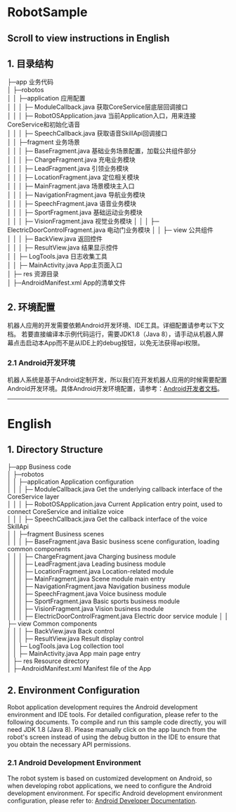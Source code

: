 # RobotSample

## Scroll to view instructions in English

## 1. 目录结构


├─app 业务代码  
│  ├─robotos  
│  │  ├─application 应用配置  
│  │  │	    ├─ ModuleCallback.java 获取CoreService层底层回调接口  
│  │  │     ├─ RobotOSApplication.java 当前Application入口，用来连接CoreService和初始化语音  
│  │  │     ├─ SpeechCallback.java 获取语音SkillApi回调接口  
│  │  ├─fragment 业务场景  
│  │  │     ├─ BaseFragment.java 基础业务场景配置，加载公共组件部分  
│  │  │     ├─ ChargeFragment.java 充电业务模块  
│  │  │     ├─ LeadFragment.java 引领业务模块  
│  │  │     ├─ LocationFragment.java 定位相关模块  
│  │  │     ├─ MainFragment.java 场景模块主入口  
│  │  │     ├─ NavigationFragment.java 导航业务模块  
│  │  │     ├─ SpeechFragment.java 语音业务模块  
│  │  │     ├─ SportFragment.java 基础运动业务模块  
│  │  │     ├─ VisionFragment.java 视觉业务模块
│  │  │     ├─ ElectricDoorControlFragment.java 电动门业务模块
│  │  ├─ view 公共组件  
│  │  │     ├─ BackView.java 返回控件  
│  │  │     ├─ ResultView.java 结果显示控件  
│  │  ├─ LogTools.java 日志收集工具  
│  │  ├─ MainActivity.java App主页面入口  
│  ├─ res 资源目录  
│  ├─AndroidManifest.xml App的清单文件  


## 2. 环境配置

机器人应用的开发需要依赖Android开发环境、IDE工具。详细配置请参考以下文档。
若要直接编译本示例代码运行，需要JDK1.8（Java 8），请手动从机器人屏幕点击启动本App而不是从IDE上的debug按钮，以免无法获得api权限。

### 2.1 Android开发环境

机器人系统是基于Android定制开发，所以我们在开发机器人应用的时候需要配置Android开发环境。具体Android开发环境配置，请参考：[Android开发者文档](https://developer.android.com/)。


---

# English

## 1. Directory Structure

├─app Business code  
│  ├─robotos  
│  │  ├─application Application configuration  
│  │  │	    ├─ ModuleCallback.java Get the underlying callback interface of the CoreService layer  
│  │  │     ├─ RobotOSApplication.java Current Application entry point, used to connect CoreService and initialize voice  
│  │  │     ├─ SpeechCallback.java Get the callback interface of the voice SkillApi  
│  │  ├─fragment Business scenes  
│  │  │     ├─ BaseFragment.java Basic business scene configuration, loading common components  
│  │  │     ├─ ChargeFragment.java Charging business module  
│  │  │     ├─ LeadFragment.java Leading business module  
│  │  │     ├─ LocationFragment.java Location-related module  
│  │  │     ├─ MainFragment.java Scene module main entry  
│  │  │     ├─ NavigationFragment.java Navigation business module  
│  │  │     ├─ SpeechFragment.java Voice business module  
│  │  │     ├─ SportFragment.java Basic sports business module  
│  │  │     ├─ VisionFragment.java Vision business module  
│  │  │     ├─ ElectricDoorControlFragment.java Electric door service module
│  │  ├─ view Common components  
│  │  │     ├─ BackView.java Back control  
│  │  │     ├─ ResultView.java Result display control  
│  │  ├─ LogTools.java Log collection tool  
│  │  ├─ MainActivity.java App main page entry  
│  ├─ res Resource directory  
│  ├─AndroidManifest.xml Manifest file of the App  

## 2. Environment Configuration

Robot application development requires the Android development environment and IDE tools. For detailed configuration, please refer to the following documents.
To compile and run this sample code directly, you will need JDK 1.8 (Java 8). Please manually click on the app launch from the robot's screen instead of using the debug button in the IDE to ensure that you obtain the necessary API permissions.

### 2.1 Android Development Environment

The robot system is based on customized development on Android, so when developing robot applications, we need to configure the Android development environment. For specific Android development environment configuration, please refer to: [Android Developer Documentation](https://developer.android.com/).

